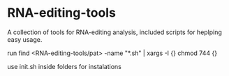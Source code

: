 # RNA-editing-tools
A  collection of tools for RNA-editing analysis, included scripts for heplping easy usage.

run find <RNA-editing-tools/pat> -name "*.sh" | xargs -I {} chmod 744 {}

use init.sh inside folders for instalations
